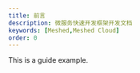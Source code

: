 ```yaml
---
title: 前言
description: 微服务快速开发框架开发文档
keywords: [Meshed,Meshed Cloud]
order: 0
---
```

This is a guide example.
